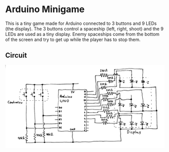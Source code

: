 # Arduino Minigame

This is a tiny game made for Arduino connected to 3 buttons and 9 LEDs (the display). The 3 buttons control
a spaceship (left, right, shoot) and the 9 LEDs are used as a tiny display. Enemy spaceships come from the bottom
of the screen and try to get up while the player has to stop them.

## Circuit

![circuit](circuit.jpg)
